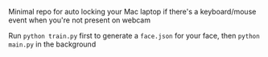 Minimal repo for auto locking your Mac laptop if there's a keyboard/mouse event when you're not present on webcam

Run `python train.py` first to generate a `face.json` for your face, then `python main.py` in the background
